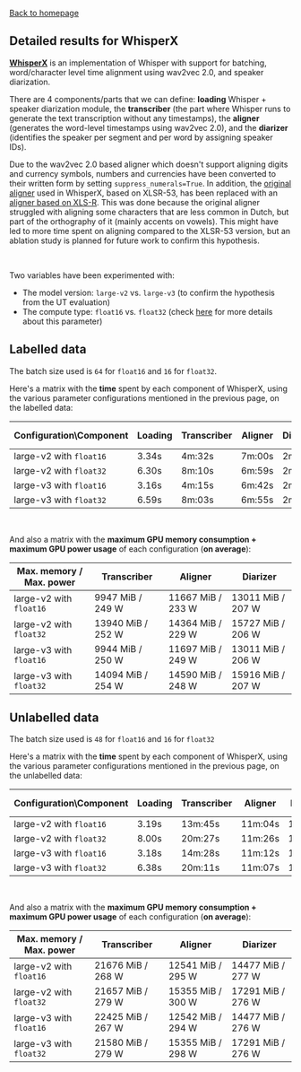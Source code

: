 [Back to homepage](../index.md)

## Detailed results for WhisperX

[**WhisperX**](https://github.com/m-bain/whisperX/) is an implementation of Whisper with support for batching, word/character level time alignment using wav2vec 2.0, and speaker diarization.

There are 4 components/parts that we can define: **loading** Whisper + speaker diarization module, the **transcriber** (the part where Whisper runs to generate the text transcription without any timestamps), the **aligner** (generates the word-level timestamps using wav2vec 2.0), and the **diarizer** (identifies the speaker per segment and per word by assigning speaker IDs).

Due to the wav2vec 2.0 based aligner which doesn't support aligning digits and currency symbols, numbers and currencies have been converted to their written form by setting `suppress_numerals=True`. In addition, the [original aligner](https://huggingface.co/jonatasgrosman/wav2vec2-large-xlsr-53-dutch) used in WhisperX, based on XLSR-53, has been replaced with an [aligner based on XLS-R](https://huggingface.co/jonatasgrosman/wav2vec2-xls-r-1b-dutch). This was done because the original aligner struggled with aligning some characters that are less common in Dutch, but part of the orthography of it (mainly accents on vowels). This might have led to more time spent on aligning compared to the XLSR-53 version, but an ablation study is planned for future work to confirm this hypothesis.

<br>

Two variables have been experimented with:
- The model version: `large-v2` vs. `large-v3` (to confirm the hypothesis from the UT evaluation)
- The compute type: `float16` vs. `float32` (check [here](./res_labelled.md) for more details about this parameter)

## Labelled data

The batch size used is `64` for `float16` and `16` for `float32`.

Here's a matrix with the **time** spent by each component of WhisperX, using the various parameter configurations mentioned in the previous page, on the labelled data:

|Configuration\Component|Loading|Transcriber|Aligner|Diarizer|Total|Total+Saving to JSON|
|---|---|---|---|---|---|---|
|large-v2 with `float16`|3.34s|4m:32s|7m:00s|2m:53s|14m:28s|14m:56s|
|large-v2 with `float32`|6.30s|8m:10s|6m:59s|2m:55s|18m:10s|18m:32s|
|large-v3 with `float16`|3.16s|4m:15s|6m:42s|2m:53s|13m:53s|14m:20s|
|large-v3 with `float32`|6.59s|8m:03s|6m:55s|2m:54s|17m:58s|18m:21s|

<br>

And also a matrix with the **maximum GPU memory consumption + maximum GPU power usage** of each configuration (**on average**):

|Max. memory / Max. power|Transcriber|Aligner|Diarizer|
|---|---|---|---|
|large-v2 with `float16`|9947 MiB / 249 W|11667 MiB / 233 W|13011 MiB / 207 W|
|large-v2 with `float32`|13940 MiB / 252 W|14364 MiB / 229 W|15727 MiB / 206 W|
|large-v3 with `float16`|9944 MiB / 250 W|11697 MiB / 249 W|13011 MiB / 206 W|
|large-v3 with `float32`|14094 MiB / 254 W|14590 MiB / 248 W|15916 MiB / 207 W|

## Unlabelled data

The batch size used is `48` for `float16` and `16` for `float32`

Here's a matrix with the **time** spent by each component of WhisperX, using the various parameter configurations mentioned in the previous page, on the unlabelled data:

|Configuration\Component|Loading|Transcriber|Aligner|Diarizer|Total|Total+Saving to JSON|
|---|---|---|---|---|---|---|
|large-v2 with `float16`|3.19s|13m:45s|11m:04s|11m:30s|36m:22s|36m:28s|
|large-v2 with `float32`|8.00s|20m:27s|11m:26s|11m:38s|43m:39s|43m:40s|
|large-v3 with `float16`|3.18s|14m:28s|11m:12s|11m:38s|37m:21s|37m:26s|
|large-v3 with `float32`|6.38s|20m:11s|11m:07s|11m:27s|42m:51s|42m:53s|

<br>

And also a matrix with the **maximum GPU memory consumption + maximum GPU power usage** of each configuration (**on average**):

|Max. memory / Max. power|Transcriber|Aligner|Diarizer|
|---|---|---|---|
|large-v2 with `float16`|21676 MiB / 268 W|12541 MiB / 295 W|14477 MiB / 277 W|
|large-v2 with `float32`|21657 MiB / 279 W|15355 MiB / 300 W|17291 MiB / 276 W|
|large-v3 with `float16`|22425 MiB / 267 W|12542 MiB / 294 W|14477 MiB / 276 W|
|large-v3 with `float32`|21580 MiB / 279 W|15355 MiB / 298 W|17291 MiB / 276 W|